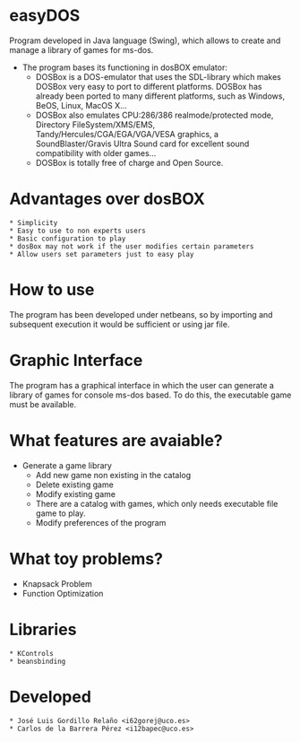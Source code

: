 # easyDOS
Program developed in Java language (Swing), which allows to create and manage a library of games for ms-dos.
* The program bases its functioning in dosBOX emulator:
	* DOSBox is a DOS-emulator that uses the SDL-library which makes DOSBox very easy to port to different platforms. DOSBox has already been ported to many different platforms, such as Windows, BeOS, Linux, MacOS X...  
	* DOSBox also emulates CPU:286/386 realmode/protected mode, Directory FileSystem/XMS/EMS, Tandy/Hercules/CGA/EGA/VGA/VESA graphics, a SoundBlaster/Gravis Ultra Sound card for excellent sound compatibility with older games...  
	* DOSBox is totally free of charge and Open Source.

# Advantages over dosBOX
	* Simplicity
	* Easy to use to non experts users
	* Basic configuration to play
	* dosBox may not work if the user modifies certain parameters
	* Allow users set parameters just to easy play
  
# How to use
The program has been developed under netbeans, so by importing and subsequent execution it would be sufficient or using jar file.
# Graphic Interface
The program has a graphical interface in which the user can generate a library of games for console ms-dos based.
To do this, the executable game must be available.

# What features are avaiable?
                
* Generate a game library
	* Add new game non existing in the catalog
	* Delete existing game
	* Modify existing game
	* There are a catalog with games, which only needs executable file game to play.
	* Modify preferences of the program
	
                
# What toy problems?
+ Knapsack Problem
+ Function Optimization

# Libraries
    * KControls
    * beansbinding
# Developed
    * José Luis Gordillo Relaño <i62gorej@uco.es>
    * Carlos de la Barrera Pérez <i12bapec@uco.es>
